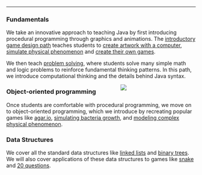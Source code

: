 <meta name="title" content="Java">
<meta name="subtitle" content="introduction">
<meta name="objective" content="learn computer science with the Java programming language">
<meta name="author" content="keshavsaharia">
<meta name="text" content="Learn computer science through games and animations.">
<meta name="done" content="true">
<meta name="lessons" content="start,drawing,painting,animation">
<meta name="paths" content="game-design">
<meta name="topic" content="cs">

---

### Fundamentals

We take an innovative approach to teaching Java by first introducing procedural programming through graphics and animations. The [introductory game design path](game-design) teaches students to [create artwork with a computer](drawing), [simulate physical phenomenon](physics) and [create their own games](simple-games).

We then teach [problem solving](problem-solving), where students solve many simple math and logic problems to reinforce fundamental thinking patterns. In this path, we introduce computational thinking and the details behind Java syntax.

<div class="code-window" style="float:right;width:200px;margin-left:15px;">
	<img src="agar/image/agar-exercise.gif">
</div>

### Object-oriented programming

Once students are comfortable with procedural programming, we move on to object-oriented programming, which we introduce by recreating popular games like [agar.io](agar), [simulating bacteria growth](simulations#bacteria), and [modeling complex physical phenomenon](simulations#gravity).

### Data Structures

We cover all the standard data structures like [linked lists](linked-lists) and [binary trees](binary-tree). We will also cover applications of these data structures to games like [snake](linked-lists#snake) and [20 questions](binary-tree#20-questions).
